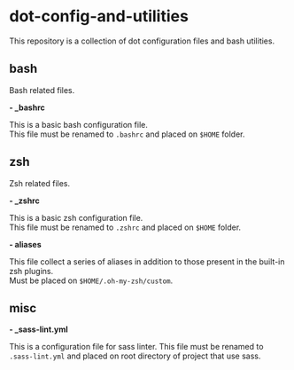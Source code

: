 # dot-config-and-utilities
This repository is a collection of dot configuration files and bash utilities.

## bash
Bash related files.

**- _bashrc**

This is a basic bash configuration file.  
This file must be renamed to `.bashrc` and placed on `$HOME` folder.

## zsh
Zsh related files.

**- _zshrc**

This is a basic zsh configuration file.  
This file must be renamed to `.zshrc` and placed on `$HOME` folder.

**- aliases**

This file collect a series of aliases in addition to those present in the built-in zsh plugins.  
Must be placed on `$HOME/.oh-my-zsh/custom`.

## misc

**- _sass-lint.yml**

This is a configuration file for sass linter.
This file must be renamed to `.sass-lint.yml` and placed on root directory of project that use sass.
